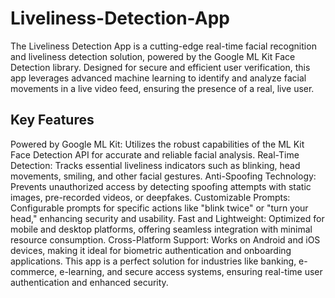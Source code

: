 # Liveliness-Detection-App

The Liveliness Detection App is a cutting-edge real-time facial recognition and liveliness detection solution, powered by the Google ML Kit Face Detection library. Designed for secure and efficient user verification, this app leverages advanced machine learning to identify and analyze facial movements in a live video feed, ensuring the presence of a real, live user.

## Key Features

Powered by Google ML Kit: Utilizes the robust capabilities of the ML Kit Face Detection API for accurate and reliable facial analysis.
Real-Time Detection: Tracks essential liveliness indicators such as blinking, head movements, smiling, and other facial gestures.
Anti-Spoofing Technology: Prevents unauthorized access by detecting spoofing attempts with static images, pre-recorded videos, or deepfakes.
Customizable Prompts: Configurable prompts for specific actions like "blink twice" or "turn your head," enhancing security and usability.
Fast and Lightweight: Optimized for mobile and desktop platforms, offering seamless integration with minimal resource consumption.
Cross-Platform Support: Works on Android and iOS devices, making it ideal for biometric authentication and onboarding applications.
This app is a perfect solution for industries like banking, e-commerce, e-learning, and secure access systems, ensuring real-time user authentication and enhanced security.
